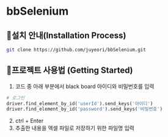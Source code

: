 # bbSelenium

## 💽설치 안내(Installation Process)
```bash
git clone https://github.com/juyeori/bbSelenium.git
```

## 📱프로젝트 사용법 (Getting Started)

1. 코드 중 아래 부분에서 black board 아이디와 비밀번호를 입력
```python
# 로그인
driver.find_element_by_id('userId').send_keys('아이디')
driver.find_element_by_id('password').send_keys('비밀번호')
```

2. ctrl + Enter
3. 추출한 내용을 엑셀 파일로 저장하기 위한 파일명 입력
